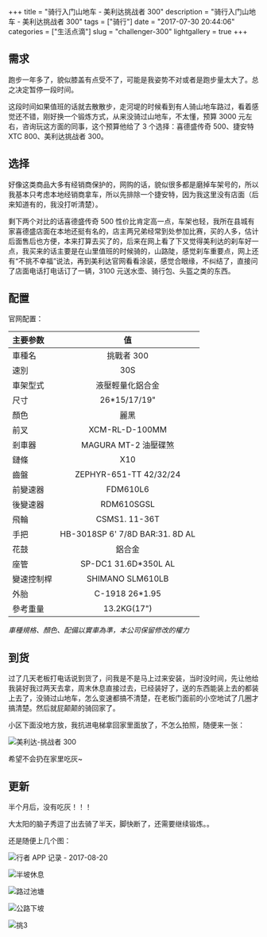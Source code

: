 +++
title = "骑行入门山地车 - 美利达挑战者 300"
description = "骑行入门山地车 - 美利达挑战者 300"
tags = ["骑行"]
date = "2017-07-30 20:44:06"
categories = ["生活点滴"]
slug = "challenger-300"
lightgallery = true
+++

## 需求

跑步一年多了，貌似膝盖有点受不了，可能是我姿势不对或者是跑步量太大了。总之决定暂停一段时间。

这段时间如果值班的话就去散散步，走河堤的时候看到有人骑山地车路过，看着感觉还不错，刚好换一个锻炼方式，从来没骑过山地车，不太懂，预算 3000 元左右，咨询玩这方面的同事，这个预算他给了 3 个选择：喜德盛传奇 500、捷安特 XTC 800、美利达挑战者 300。

## 选择

好像这类商品大多有经销商保护的，网购的话，貌似很多都是磨掉车架号的，所以我基本只考虑本地经销商拿车，所以先排除一个捷安特，因为我这里没有店面（后来知道有的，我没打听清楚）。

剩下两个对比的话喜德盛传奇 500 性价比肯定高一点，车架也轻，我所在县城有家喜德盛店面在本地还挺有名的，店主两兄弟经常到处参加比赛，买的人多，估计后面售后也方便，本来打算去买了的，后来在网上看了下又觉得美利达的刹车好一点，我买来的话主要是在山里值班的时候骑的，山路陡，感觉刹车重要点，网上还有“不挑不幸福”说法，再到美利达官网看看涂装，感觉合眼缘，不纠结了，直接问了店面电话打电话订了一辆，3100 元送水壶、骑行包、头盔之类的东西。

## 配置

官网配置：

| 主要参数 |    值     |
| :--- | :------: |
| 車種名 |  挑戰者 300 |
| 速別 |    30S   |
| 車架型式 |   液壓輕量化鋁合金   |
| 尺寸 | 26*15/17/19"|
| 顏色 |   麗黑   |
| 前叉 |  XCM-RL-D-100MM  |
| 剎車器  |    MAGURA MT-2 油壓碟煞    |
| 鏈條 |  X10   |
| 齒盤 |  ZEPHYR-651-TT 42/32/24   |
| 前變速器 |  FDM610L6   |
| 後變速器 |  RDM610SGSL   |
| 飛輪 |  CSMS1. 11-36T  |
| 手把 |  HB-3018SP 6' 7/8D BAR:31. 8D AL   |
| 花鼓 |  鋁合金   |
| 座管 |  SP-DC1 31.6D*350L AL   |
| 變速控制桿 |  SHIMANO SLM610LB   |
| 外胎 |  	C-1918 26*1.95   |
| 參考重量 |  13.2KG(17")   |

*車種規格、顏色、配備以實車為準，本公司保留修改的權力*

## 到货

过了几天老板打电话说到货了，问我是不是马上过来安装，当时没时间，先让他给我装好我过两天去拿，周末休息直接过去，已经装好了，送的东西能装上去的都装上去了，没骑过山地车，怎么变速都搞不清楚，在老板门面前的小空地试了几圈才搞清楚。然后就屁颠颠的骑回家了。

小区下面没地方放，我抗进电梯拿回家里面放了，不怎么拍照，随便来一张：

![美利达-挑战者 300](challenger300.jpg "美利达-挑战者 300")

希望不会扔在家里吃灰~

## 更新

半个月后，没有吃灰！！！

大太阳的脑子秀逗了出去骑了半天，脚快断了，还需要继续锻炼。。

还是随便上几个图：

![行者 APP 记录 - 2017-08-20](xingze.jpg "行者 APP 记录 - 2017-08-20")

![半坡休息](qixingqb.jpg "半坡休息")

![路过池塘](qixingqb1.jpg "路过池塘")

![公路下坡](qixingqb2.jpg "公路下坡")

![挑3](t3.jpg "挑3")

